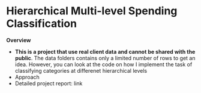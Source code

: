 # Hierarchical Multi-level Spending Classification

**Overview**

* **This is a project that use real client data and cannot be shared with the public**. The data folders contains only a limited number of rows to get an idea. However, you can look at the code on how I implement the task of classifying categories at differenet hierarchical levels
* Approach
* Detailed project report: link
